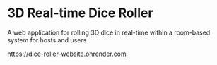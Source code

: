 # 3D Real-time Dice Roller

A web application for rolling 3D dice in real-time within a room-based system for hosts and users

https://dice-roller-website.onrender.com
